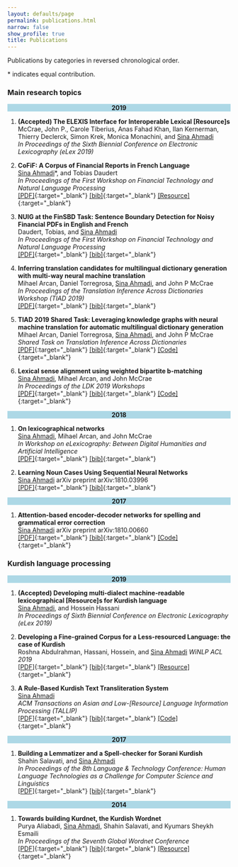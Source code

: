 ```yaml
---
layout: defaults/page
permalink: publications.html
narrow: false
show_profile: true
title: Publications
---
```


Publications by categories in reversed chronological order. 

&#42; indicates equal contribution. 

### Main research topics

<div align="center" style="background-color:lightblue">
	<b>2019</b>
</div>

1. **(Accepted) The ELEXIS Interface for Interoperable Lexical [Resource]s**  
McCrae, John P., Carole Tiberius, Anas Fahad Khan, Ilan Kernerman, Thierry Declerck, Simon Krek, Monica Monachini, and <u>Sina Ahmadi</u>  
*In Proceedings of the Sixth Biennial Conference on Electronic Lexicography (eLex 2019)*  

2. **CoFiF: A Corpus of Financial Reports in French Language**  
<u>Sina Ahmadi</u>&#42;, and Tobias Daudert  
*In Proceedings of the First Workshop on Financial Technology and Natural Language Processing*   
[[PDF]](docs/articles/ahmadi-daudert-2019-cofif.pdf){:target="_blank"} [[bib]](bibliography/ahmadi-daudert-2019-cofif.txt){:target="_blank"} [[Resource]](https://sinaahmadi.github.io/resources/cofif.html){:target="_blank"}

3. **NUIG at the FinSBD Task: Sentence Boundary Detection for Noisy Financial PDFs in English and French**  
Daudert, Tobias, and <u>Sina Ahmadi</u>  
*In Proceedings of the First Workshop on Financial Technology and Natural Language Processing*   
[[PDF]](docs/articles/daudert-ahmadi-2019-nuig.pdf){:target="_blank"} [[bib]](bibliography/daudert-ahmadi-2019-nuig.txt){:target="_blank"}

4. **Inferring translation candidates for multilingual dictionary generation with multi-way neural machine translation**  
Mihael Arcan, Daniel Torregrosa, <u>Sina Ahmadi</u>, and John P McCrae   
*In Proceedings of the Translation Inference Across Dictionaries Workshop (TIAD 2019)*   
[[PDF]](docs/articles/arcan2019inferring.pdf){:target="_blank"} [[bib]](bibliography/arcan2019inferring.txt){:target="_blank"}

5. **TIAD 2019 Shared Task: Leveraging knowledge graphs with neural machine translation for automatic multilingual dictionary generation**  
Mihael Arcan, Daniel Torregrosa, <u>Sina Ahmadi</u>, and John P McCrae  
*Shared Task on Translation Inference Across Dictionaries*  
[[PDF]](docs/articles/arcan2019tiad.pdf){:target="_blank"} [[bib]](bibliography/arcan2019tiad.txt){:target="_blank"} [[Code]](https://github.com/sinaahmadi/TIAD2019){:target="_blank"}

6. **Lexical sense alignment using weighted bipartite b-matching**  
<u>Sina Ahmadi</u>, Mihael Arcan, and John McCrae  
*In Proceedings of the LDK 2019 Workshops*   
[[PDF]](docs/articles/ahmadi2019lexical.pdf){:target="_blank"} [[bib]](bibliography/ahmadi2019lexical.txt){:target="_blank"} [[Code]](https://github.com/sinaahmadi/Bipartite_b_matching){:target="_blank"}


<div align="center" style="background-color:lightblue">
	<b>2018</b>
</div>

1. **On lexicographical networks**  
<u>Sina Ahmadi</u>, Mihael Arcan, and John McCrae  
*In Workshop on eLexicography: Between Digital Humanities and Artificial Intelligence*   
[[PDF]](docs/articles/ahmadi2018lexicographical.pdf){:target="_blank"} [[bib]](bibliography/ahmadi2018lexicographical.txt){:target="_blank"}

2. **Learning Noun Cases Using Sequential Neural Networks**  
<u>Sina Ahmadi</u>
arXiv preprint arXiv:1810.03996  
[[PDF]](docs/articles/ahmadi2018learning.pdf){:target="_blank"} [[bib]](bibliography/ahmadi2018learning.txt){:target="_blank"}


<div align="center" style="background-color:lightblue">
	<b>2017</b>
</div>

1. **Attention-based encoder-decoder networks for spelling and grammatical error correction**  
<u>Sina Ahmadi</u>
arXiv preprint arXiv:1810.00660  
[[PDF]](docs/articles/ahmadi2018attention.pdf){:target="_blank"} [[bib]](bibliography/ahmadi2018attention.txt){:target="_blank"} [[Code]](https://github.com/sinaahmadi/RNN){:target="_blank"}


### Kurdish language processing

<div align="center" style="background-color:lightblue">
	<b>2019</b>
</div>

1. **(Accepted) Developing multi-dialect machine-readable lexicographical [Resource]s for Kurdish language**  
<u>Sina Ahmadi</u>, and Hossein Hassani  
*In Proceedings of Sixth Biennial Conference on Electronic Lexicography (eLex 2019)*  

2. **Developing a Fine-grained Corpus for a Less-resourced Language: the case of Kurdish**  
Roshna Abdulrahman, Hassani, Hossein, and <u>Sina Ahmadi</u>
*WiNLP ACL 2019*   
[[PDF]](docs/articles/abdulrahman2019ktc.pdf){:target="_blank"} [[bib]](bibliography/abdulrahman2019ktc.txt){:target="_blank"} [[Resource]](https://sinaahmadi.github.io/resources/ktc.html){:target="_blank"}

3. **A Rule-Based Kurdish Text Transliteration System**  
<u>Sina Ahmadi</u>  
*ACM Transactions on Asian and Low-[Resource] Language Information Processing (TALLIP)*  
[[PDF]](docs/articles/ahmadi2019rule.pdf){:target="_blank"} [[bib]](bibliography/ahmadi2019rule.txt){:target="_blank"} [[Code]](https://github.com/sinaahmadi/wergor){:target="_blank"}

<div align="center" style="background-color:lightblue">
	<b>2017</b>
</div>

1. **Building a Lemmatizer and a Spell-checker for Sorani Kurdish**  
Shahin Salavati, and <u>Sina Ahmadi</u>  
*In Proceedings of the 8th Language & Technology Conference: Human Language Technologies as a Challenge for Computer Science and Linguistics*  
[[PDF]](docs/articles/salavati2018spellchecker.pdf){:target="_blank"} [[bib]](bibliography/salavati2018building.txt){:target="_blank"}


<div align="center" style="background-color:lightblue">
	<b>2014</b>
</div>

1. **Towards building Kurdnet, the Kurdish Wordnet**  
Purya Aliabadi, <u>Sina Ahmadi</u>, Shahin Salavati, and Kyumars Sheykh Esmaili  
*In Proceedings of the Seventh Global Wordnet Conference*   
[[PDF]](docs/articles/aliabadi2014towards.pdf){:target="_blank"} [[bib]](bibliography/aliabadi2014towards.txt){:target="_blank"} [[Resource]](https://sinaahmadi.github.io/resources/kurdnet.html){:target="_blank"}


